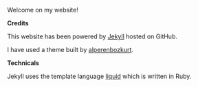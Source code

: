 Welcome on my website!

**Credits**

This website has been powered by [Jekyll](https://jekyllrb.com/) hosted on GitHub.

I have used a theme built by [alperenbozkurt](https://github.com/alperenbozkurt/JBlog).

**Technicals**

Jekyll uses the template language [liquid](https://jekyllrb.com/docs/liquid/) which is written in Ruby.
